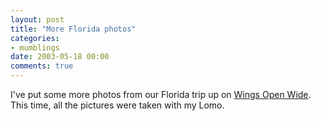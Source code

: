 ```yaml
---
layout: post
title: "More Florida photos"
categories:
- mumblings
date: 2003-05-18 00:00
comments: true
---
```


<p>I've put some more photos from our Florida trip up on <a href="http://www.rousette.org.uk/mt-static/wingsopenwide/index.html">Wings Open Wide</a>. This time, all the pictures were taken with my Lomo.</p>


